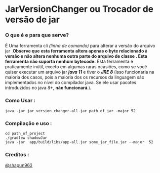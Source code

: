 # JarVersionChanger ou Trocador de versão de jar
### O que é e para que serve?
É Uma ferramenta cli _(linha de comando)_ para alterar a versão do arquivo jar .**Observe que esta ferramenta altera apenas o byte relacionado à versão e não altera nenhuma outra parte do arquivo de classe . Esta ferramenta não suporta nenhum bytecode.** Esta ferramenta é praticamente inútil, exceto em algumas raras ocasiões, como se você quiser executar um arquivo jar ___java 11___ e tiver o ___JRE 8___ (isso funcionaria na maioria dos casos, pois a maioria dos os recursos da linguagem são implementados no nível do compilador java. Se ele usar pacotes introduzidos no java 8+, **não funcionará**.).

### Como Usar :
```
java -jar jar_version_changer-all.jar path_of_jar -major 52
```

### Compilação e uso :
```
cd path_of_project
./gradlew shadowJar 
java -jar  app/build/libs/app-all.jar some_jar_file.jar --major  52
```
### Creditos :
[@shapun963](https://github.com/shapun963/JarVersionChanger)
